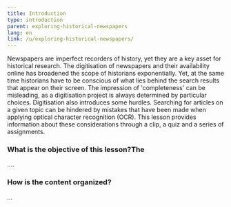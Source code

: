 ```yaml
---
title: Introduction
type: introduction
parent: exploring-historical-newspapers
lang: en
link: /u/exploring-historical-newspapers/
---
```


Newspapers are imperfect recorders of history, yet they are a key asset for historical research. The digitisation of newspapers and their availability online has broadened the scope of historians exponentially. Yet, at the same time historians have to be conscious of what lies behind the search results that appear on their screen. The impression of 'completeness' can be misleading, as a digitisation project is always determined by particular choices. Digitisation also introduces some hurdles. Searching for articles on a given topic can be hindered by mistakes that have been made when applying optical character recognition (OCR). This lesson provides information about these considerations through a clip, a quiz and a series of assignments.

<!-- more -->

### What is the objective of this lesson?The 
<!-- section-contents -->

....


<!-- section -->

### How is the content organized?
<!-- section-contents -->

...
